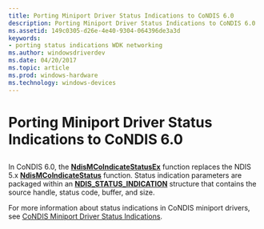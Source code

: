 ```yaml
---
title: Porting Miniport Driver Status Indications to CoNDIS 6.0
description: Porting Miniport Driver Status Indications to CoNDIS 6.0
ms.assetid: 149c0305-d26e-4e40-9304-064396de3a3d
keywords:
- porting status indications WDK networking
ms.author: windowsdriverdev
ms.date: 04/20/2017
ms.topic: article
ms.prod: windows-hardware
ms.technology: windows-devices
---
```


# Porting Miniport Driver Status Indications to CoNDIS 6.0


## <a href="" id="ddk-porting-miniport-driver-status-indications-to-condis-6-0-ng"></a>


In CoNDIS 6.0, the [**NdisMCoIndicateStatusEx**](https://msdn.microsoft.com/library/windows/hardware/ff563562) function replaces the NDIS 5.x [**NdisMCoIndicateStatus**](https://msdn.microsoft.com/library/windows/hardware/ff553458) function. Status indication parameters are packaged within an [**NDIS\_STATUS\_INDICATION**](https://msdn.microsoft.com/library/windows/hardware/ff567373) structure that contains the source handle, status code, buffer, and size.

For more information about status indications in CoNDIS miniport drivers, see [CoNDIS Miniport Driver Status Indications](condis-miniport-driver-status-indications.md).

 

 





